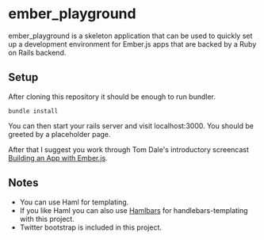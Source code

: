 ember_playground
================

ember_playground is a skeleton application that can be used to quickly set up
a development environment for Ember.js apps that are backed by a Ruby on Rails
backend.

Setup
-----
After cloning this repository it should be enough to run bundler.

```
bundle install
```

You can then start your rails server and visit localhost:3000. You should be
greeted by a placeholder page.

After that I suggest you work through Tom Dale's introductory screencast [Building an App with Ember.js](http://www.youtube.com/watch?v=Ga99hMi7wfY).

Notes
-----

* You can use Haml for templating.
* If you like Haml you can also use [Hamlbars](https://github.com/jamesotron/hamlbars) for handlebars-templating with this project.
* Twitter bootstrap is included in this project.
